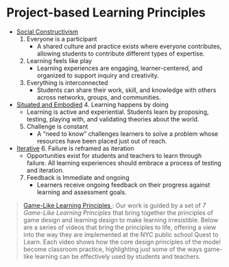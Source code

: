 # Project-based Learning Principles

- [Social Constructivism]()
  1. Everyone is a participant
     - A shared culture and practice exists where everyone contributes, allowing students to contribute different types of expertise.
  2. Learning feels like play
     - Learning experiences are engaging, learner-centered, and organized to support inquiry and creativity.
  3. Everything is interconnected
     - Students can share their work, skill, and knowledge with others across networks, groups, and communities.
- [Situated and Embodied]()
  4. Learning happens by doing
     - Learning is active and experiential. Students learn by proposing, testing, playing with, and validating theories about the world.
  5. Challenge is constant
     - A “need to know” challenges learners to solve a problem whose resources have been placed just out of reach.
- [Iterative]()
  6. Failure is reframed as iteration
     - Opportunities exist for students and teachers to learn through failure. All learning experiences should embrace a process of testing and iteration.
  7. Feedback is Immediate and ongoing
     - Learners receive ongoing feedback on their progress against learning and assessment goals.




> [Game-Like Learning Principles ](https://www.instituteofplay.org/gll-principles): Our work is guided by a set of _7 Game-Like Learning Principles_ that bring together the principles of game design and learning design to make learning irresistible. Below are a series of videos that bring the principles to life, offering a view into the way they are implemented at the NYC public school Quest to Learn. Each video shows how the core design principles of the model become classroom practice, highlighting just some of the ways game-like learning can be effectively used by students and teachers.












